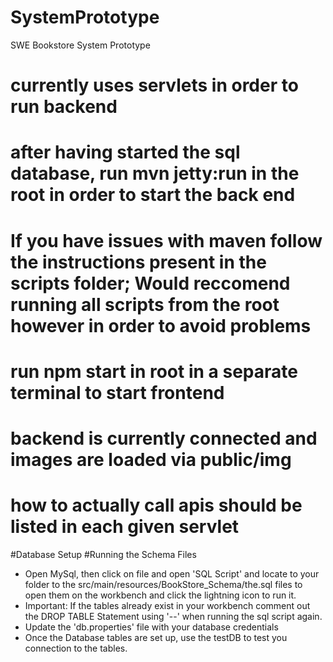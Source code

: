 # SystemPrototype
SWE Bookstore System Prototype
# currently uses servlets in order to run backend
# after having started the sql database, run mvn jetty:run in the root in order to start the back end
# If you have issues with maven follow the instructions present in the scripts folder; Would reccomend running all scripts from the root however in order to avoid problems
# run npm start in root in a separate terminal to start frontend
# backend is currently connected and images are loaded via public/img
# how to actually call apis should be listed in each given servlet




#Database Setup
#Running the Schema Files 
- Open MySql, then click on file and open 'SQL Script' and locate to your folder to the src/main/resources/BookStore_Schema/the.sql files to open them on the workbench and click the lightning icon to run it.
- Important: If the tables already exist in your workbench comment out the DROP TABLE Statement using '--' when running the sql script again.
- Update the 'db.properties' file with your database credentials
- Once the Database tables are set up, use the testDB to test you connection to the tables.
